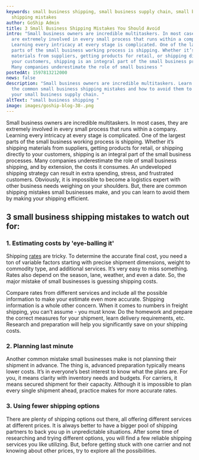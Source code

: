 ```yaml
---
keywords: small business shipping, small business supply chain, small business
  shipping mistakes
author: GoShip Admin
title: 3 Small Business Shipping Mistakes You Should Avoid
intro: "Small business owners are incredible multitaskers. In most cases, they
  are extremely involved in every small process that runs within a company.
  Learning every intricacy at every stage is complicated. One of the largest
  parts of the small business working process is shipping. Whether it’s shipping
  materials from suppliers, getting products for retail, or shipping directly to
  your customers, shipping is an integral part of the small business processes.
  Many companies underestimate the role of small business "
postedAt: 1597813212000
news: false
description: "Small business owners are incredible multitaskers. Learn what are
  the common small business shipping mistakes and how to avoid them to improve
  your small business supply chain. "
altText: "small business shipping "
image: images/goship-blog-38-.png
---
```

Small business owners are incredible multitaskers. In most cases, they are extremely involved in every small process that runs within a company. Learning every intricacy at every stage is complicated. One of the largest parts of the small business working process is shipping. Whether it’s shipping materials from suppliers, getting products for retail, or shipping directly to your customers, shipping is an integral part of the small business processes. Many companies underestimate the role of small business shipping, and by extension, the costs it consumes. An undeveloped shipping strategy can result in extra spending, stress, and frustrated customers. Obviously, it is impossible to become a logistics expert with other business needs weighing on your shoulders. But, there are common shipping mistakes small businesses make, and you can learn to avoid them by making your shipping efficient.

## 3 small business shipping mistakes to watch out for:

### 1. Estimating costs by 'eye-balling it'

Shipping [rates](https://www.goship.com/blog/what-are-the-different-types-of-freight-rates/) are tricky. To determine the accurate final cost, you need a ton of variable factors starting with precise shipment dimensions, weight to commodity type, and additional services. It’s very easy to miss something. Rates also depend on the season, lane, weather, and even a date. So, the major mistake of small businesses is guessing shipping costs. 

Compare rates from different services and include all the possible information to make your estimate even more accurate. Shipping information is a whole other concern. When it comes to numbers in freight shipping, you can’t assume - you must know. Do the homework and prepare the correct measures for your shipment, learn delivery requirements, etc. Research and preparation will help you significantly save on your shipping costs.

### 2. Planning last minute

Another common mistake small businesses make is not planning their shipment in advance. The thing is, advanced preparation typically means lower costs. It’s in everyone’s best interest to know what the plans are. For you, it means clarity with inventory needs and budgets. For carriers, it means secured shipment for their capacity. Although it is impossible to plan every single shipment ahead, practice makes for more accurate rates.

### 3. Using fewer shipping options

There are plenty of shipping options out there, all offering different services at different prices. It is always better to have a bigger pool of shipping partners to back you up in unpredictable situations. After some time of researching and trying different options, you will find a few reliable shipping services you like utilizing. But, before getting stuck with one carrier and not knowing about other prices, try to explore all the possibilities.